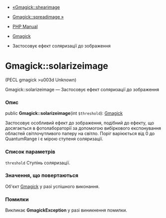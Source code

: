 - [«Gmagick::shearimage](gmagick.shearimage.md)
- [Gmagick::spreadimage »](gmagick.spreadimage.md)

- [PHP Manual](index.md)
- [Gmagick](class.gmagick.md)
- Застосовує ефект соляризації до зображення

# Gmagick::solarizeimage

(PECL gmagick \>u003d Unknown)

Gmagick::solarizeimage — Застосовує ефект соляризації до зображення

### Опис

public **Gmagick::solarizeimage**(int `$threshold`):
[Gmagick](class.gmagick.md)

Застосовує особливий ефект до зображення, подібний до ефекту, що досягається в
фотолабораторії за допомогою вибіркового експонування областей
світлочутливого паперу на світло. Поріг варіюється від 0 до
QuantumRange і є мірою ступеня соляризації.

### Список параметрів

`threshold`
Ступінь соляризації.

### Значення, що повертаються

Об'єкт [Gmagick](class.gmagick.md) у разі успішного виконання.

### Помилки

Викликає **GmagickException** у разі виникнення помилки.
